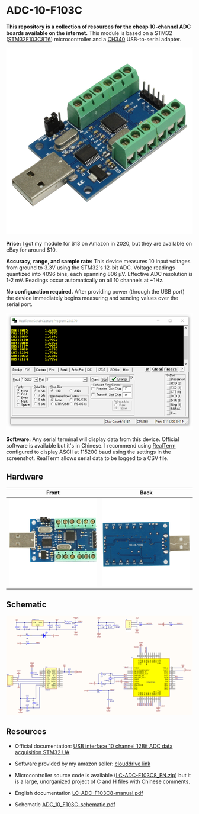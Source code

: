 # ADC-10-F103C

**This repository is a collection of resources for the cheap 10-channel ADC boards available on the internet.** This module is based on a STM32 ([STM32F103C8T6](https://www.mouser.com/datasheet/2/389/cd00161566-1796535.pdf)) microcontroller and a [CH340](https://cdn.sparkfun.com/datasheets/Dev/Arduino/Other/CH340DS1.PDF) USB-to-serial adapter.

![](doc/images/2.jpg)

**Price:** I got my module for $13 on Amazon in 2020, but they are available on eBay for around $10.

**Accuracy, range, and sample rate:** This device measures 10 input voltages from ground to 3.3V using the STM32's 12-bit ADC. Voltage readings quantized into 4096 bins, each spanning 806 µV. Effective ADC resolution is 1-2 mV. Readings occur automatically on all 10 channels at ~1Hz.

**No configuration required.** After providing power (through the USB port) the device immediately begins measuring and sending values over the serial port.

![](doc/images/adc.gif)

**Software:** Any serial terminal will display data from this device. Official software is available but it's in Chinese. I recommend using [RealTerm](https://sourceforge.net/projects/realterm/) configured to display ASCII at 115200 baud using the settings in the screenshot. RealTerm allows serial data to be logged to a CSV file.

## Hardware

Front | Back
---|---
![](doc/images/1.jpg)|![](doc/images/3.jpg)

## Schematic

![](doc/schematic.png)

## Resources

* Official documentation: [USB interface 10 channel 12Bit ADC data acquisition STM32 UA](http://www.chinalctech.com/m/view.php?aid=68)

* Software provided by my amazon seller: [clouddrive link](https://www.amazon.com/clouddrive/share/q6W9ZEHEHn6tpMZi6IiPf2KHRwzT9uaaVeGlQnNA26N)

* Microcontroller source code is available ([LC-ADC-F103C8_EN.zip](https://www.mediafire.com/file/8vl3qpv90vl98j4/LC-ADC-F103C8_EN.zip/file)) but it is a large, unorganized project of C and H files with Chinese comments.

* English documentation [LC-ADC-F103C8-manual.pdf](doc/LC-ADC-F103C8-manual.pdf)

* Schematic [ADC_10_F103C-schematic.pdf](doc/ADC_10_F103C-schematic.pdf)